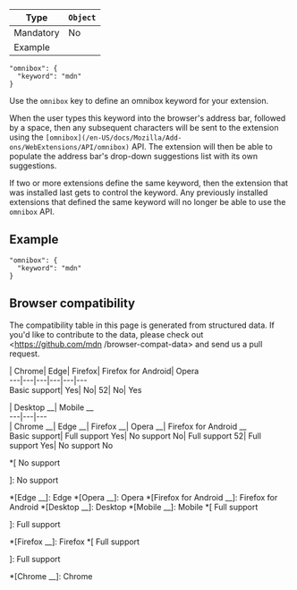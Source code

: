 Type | `Object`  
---|---  
Mandatory | No  
Example |

    
    
    "omnibox": {
      "keyword": "mdn"
    }  
  
Use the `omnibox` key to define an omnibox keyword for your extension.

When the user types this keyword into the browser's address bar, followed by a
space, then any subsequent characters will be sent to the extension using the
`[omnibox](/en-US/docs/Mozilla/Add-ons/WebExtensions/API/omnibox)` API. The
extension will then be able to populate the address bar's drop-down
suggestions list with its own suggestions.

If two or more extensions define the same keyword, then the extension that was
installed last gets to control the keyword. Any previously installed
extensions that defined the same keyword will no longer be able to use the
`omnibox` API.

## Example

    
    
    "omnibox": {
      "keyword": "mdn"
    }

## Browser compatibility

The compatibility table in this page is generated from structured data. If
you'd like to contribute to the data, please check out <https://github.com/mdn
/browser-compat-data> and send us a pull request.

| Chrome| Edge| Firefox| Firefox for Android| Opera  
---|---|---|---|---|---  
Basic support|  Yes|  No| 52|  No|  Yes  
  
| Desktop __| Mobile __  
---|---|---  
| Chrome __| Edge __| Firefox __| Opera __| Firefox for Android __  
Basic support|  Full support Yes|  No support No|  Full support 52|  Full
support Yes|  No support No

  *[
No support

]: No support

  *[Edge __]: Edge
  *[Opera __]: Opera
  *[Firefox for Android __]: Firefox for Android
  *[Desktop __]: Desktop
  *[Mobile __]: Mobile
  *[
 Full support

]: Full support

  *[Firefox __]: Firefox
  *[
Full support

]: Full support

  *[Chrome __]: Chrome

